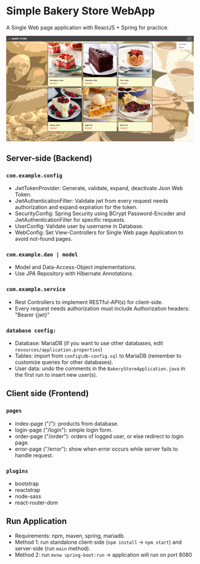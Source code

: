 # Simple Bakery Store WebApp
A Single Web page application with ReactJS + Spring for practice.

![Alt text](bakery-store-webui/src/images/webpage.png?raw=true)

## Server-side (Backend)
### `com.example.config`
- JwtTokenProvider: Generate, validate, expand, deactivate Json Web Token.
- JwtAuthenticationFilter: Validate jwt from every request needs authorization and expand expiration for the token.
- SecurityConfig: Spring Security using BCrypt Password-Encoder and JwtAuthenticationFilter for specific requests.
- UserConfig: Validate user by username in Database.
- WebConfig: Set View-Controllers for Single Web page Application to avoid not-found pages.

### `com.example.dao | model`
- Model and Data-Access-Object implementations.
- Use JPA Repository with Hibernate Annotations.

### `com.example.service`
- Rest Controllers to implement RESTful-API(s) for client-side.
- Every request needs authorization must include Authorization headers: "Bearer {jwt}"

### `database config:`
- Database: MariaDB (if you want to use other databases, edit `resources/application.properties`)
- Tables: import from `config\db-config.sql` to MariaDB (remember to customize queries for other databases).
- User data: undo the comments in the `BakeryStoreApplication.java` in the first run to insert new user(s).

## Client side (Frontend)
### `pages`
- index-page ("/"): products from database.
- login-page ("/login"): simple login form.
- order-page ("/order"): orders of logged user, or else redirect to login page.
- error-page ("/error"): show when error occurs while server fails to handle request.
### `plugins`
- bootstrap
- reactstrap
- node-sass
- react-router-dom

## Run Application
- Requirements: npm, maven, spring, mariadb.
- Method 1: run standalone client-side (`npm install` -> `npm start`) and server-side (run `main` method).
- Method 2: run `mvnw spring-boot:run` -> application will run on port 8080
